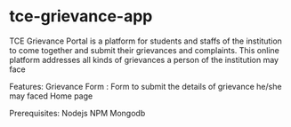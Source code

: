 # tce-grievance-app
TCE Grievance Portal is a platform for students and staffs of the institution to come together and submit their grievances and complaints. This online platform addresses all kinds of grievances a person of the institution may face

Features: Grievance Form : Form to submit the details of grievance he/she may faced Home page

Prerequisites: Nodejs NPM Mongodb
